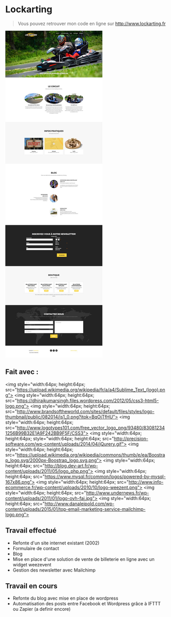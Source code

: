 # Lockarting

> Vous pouvez retrouver mon code en ligne sur  http://www.lockarting.fr

<img src="img/captureSiteWeb.jpg">

## Fait avec :
<img style="width:64px; height:64px; src="https://upload.wikimedia.org/wikipedia/fr/a/a4/Sublime_Text_(logo).png">
<img style="width:64px; height:64px; src="https://dhirajkumarsingh.files.wordpress.com/2012/05/css3-html5-logo.png">
<img style="width:64px; height:64px; src="http://www.brandsoftheworld.com/sites/default/files/styles/logo-thumbnail/public/082014/js1_0.png?itok=BqOjTfHU">
<img style="width:64px; height:64px; src="http://www.logotypes101.com/free_vector_logo_png/93480/830812341256B99B32E1A9F242BB9F5F/CSS3">
<img style="width:64px; height:64px; style="width:64px; height:64px; src="http://precision-software.com/wp-content/uploads/2014/04/jQurery.gif">
<img style="width:64px; height:64px; src="https://upload.wikimedia.org/wikipedia/commons/thumb/e/ea/Boostrap_logo.svg/2000px-Boostrap_logo.svg.png">
<img style="width:64px; height:64px; src="http://blog.dev-art.fr/wp-content/uploads/2011/05/logo_php.png">
<img style="width:64px; height:64px; src="https://www.mysql.fr/common/logos/powered-by-mysql-167x86.png">
<img style="width:64px; height:64px; src="http://www.info-ecommerce.fr/wp-content/uploads/2010/10/logo-weezent.png">
<img style="width:64px; height:64px; src="http://www.undernews.fr/wp-content/uploads/2011/01/logo-ovh-fai.jpg">
<img style="width:64px; height:64px; src="http://www.danaleipold.com/wp-content/uploads/2015/01/top-email-marketing-service-mailchimp-logo.png">

## Travail effectué
  * Refonte d'un site internet existant (2002)
  * Formulaire de contact
  * Blog
  * Mise en place d'une solution de vente de billeterie en ligne avec un widget weezevent
  * Gestion des newsletter avec Mailchimp

## Travail en cours
  * Refonte du blog avec mise en place de wordpress
  * Automatisation des posts entre Facebook et Wordpress grâce à IFTTT ou Zapier (a definir encore)
